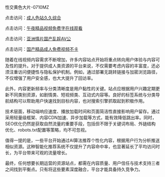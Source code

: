 性交黄色大片-0710MZ

点击访问：<a href="https://heiliaowt0d7p.pages.dev">成人色站久久综合</a>

点击访问：<a href="https://heiliaoxwd5i8.pages.dev">午夜精品视频免费字在线观看</a>

点击访问：<a href="https://heiliaoll4qsx.pages.dev">亚洲情片国产乱婬AV公</a>

点击访问：<a href="https://heiliaoow5kzm.pages.dev">国产精品成人免费视频不卡</a>

随着在线视频内容需求不断增加，许多内容站点开始将重点转向用户体验与内容可及性的提升。对于提供成人类资源的平台来说，不仅需要考虑内容的丰富度，还必须注重访问便捷性与隐私保护机制。例如，通过部署无跳转链接与加密浏览路径，不仅增强了用户安全感，也大大提升了回访率。

此外，内容更新频率与分类清晰度是用户黏性的关键。站点应根据用户兴趣定期更新不同类别资源，如剧情类、短视频类、互动式内容等。良好的标签系统与分类导航结构可以帮助用户快速找到目标内容，也对搜索引擎抓取起到积极作用。

技术层面，移动端响应速度、播放加载时间和页面简洁性直接影响用户留存。通过采用轻量级框架、内容CDN加速、异步加载等方式，能有效降低跳出率。同时，SEO优化仍然是获取自然流量的重要手段，包括但不限于关键词布局、外链结构优化、robots.txt配置等策略，均不可忽视。

值得一提的是，一些平台开始通过AI算法推荐个性化内容，根据用户行为分析推送相似资源。这种智能化推荐系统不仅提升了内容命中率，也显著延长了平均访问时长，为平台带来可观的流量增长。

最终，任何想要长期运营的资源站点，都需在内容质量、用户信任与技术支持三者之间找到平衡点。只有将这些要素深度融合，平台才能具备持久竞争力。

<span style="display:none;">[Canonical link]( ）</span>
